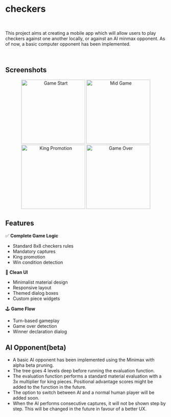 # checkers

<br>

This project aims at creating a mobile app which will allow users to play checkers against one another locally, or against an AI minmax opponent. As of now, a basic computer opponent has been implemented.

<br>

## Screenshots

<div align="center">
  <img src="https://github.com/user-attachments/assets/899354df-1c8c-4935-96c8-66a58f056fa0" width="200" alt="Game Start">
  <img src="https://github.com/user-attachments/assets/71de7bb8-267e-4dbd-9118-1b2d7beb571e" width="200" alt="Mid Game"> 
  <img src="https://github.com/user-attachments/assets/a9c9ad88-6ea2-4af1-ad20-c1358aa3e343" width="200" alt="King Promotion">
  <img src="https://github.com/user-attachments/assets/51ec97d5-1357-46c1-b465-6c7b6446ca53" width="200" alt="Game Over">
</div>


## Features

✅ **Complete Game Logic**
- Standard 8x8 checkers rules
- Mandatory captures
- King promotion
- Win condition detection

🎨 **Clean UI**
- Minimalist material design
- Responsive layout
- Themed dialog boxes
- Custom piece widgets

🕹️ **Game Flow**
- Turn-based gameplay
- Game over detection
- Winner declaration dialog

## AI Opponent(beta)

- A basic AI opponent has been implemented using the Minimax with alpha beta pruning.
- The tree goes 4 levels deep before running the evaluation function.
- The evaluation function performs a standard material evaluation with a 3x multiplier for king pieces. Positional advantage        scores might be added to the function in the future.   
- The option to switch between AI and a normal human player will be added soon.
- When the AI performs consecutive captures, it will not be shown step by step. This will be changed in the future in favour of a   better UX.
